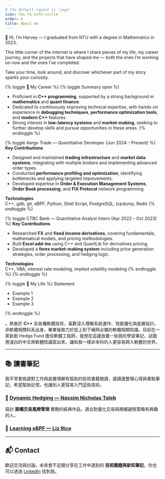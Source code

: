 ```yaml
---
# the default layout is 'page'
icon: fas fa-info-circle
order: 4
title: About me
---
```


👋 Hi, I’m Harvey — I graduated from NTU with a degree in Mathematics in 2023.

This little corner of the internet is where I share pieces of my life, my career journey, and the projects that have shaped me — both the ones I’m working on now and the ones I’ve completed.

Take your time, look around, and discover whichever part of my story sparks your curiosity.

{% toggle 💼 My Career %}
{% toggle Summary open %}
- Proficient in **C++ programming**, supported by a strong background in **mathematics** and **quant finance**.  
- Dedicated to continuously improving technical expertise, with hands-on experience in **debugging techniques**, **performance optimization tools**, and **modern C++** features  
- Strong interest in **low-latency systems** and **market-making**, seeking to further develop skills and pursue opportunities in these areas.
{% endtoggle %}

{% toggle Aargo Trade — Quantitative Developer (Jun 2024 – Present) %}
**Key Contributions**
- Designed and maintained **trading infrastructure** and **market data systems**, integrating with multiple brokers and implementing advanced order types.
- Conducted **performance profiling and optimization**, identifying bottlenecks and applying targeted improvements.
- Developed expertise in **Order & Execution Management Systems**, **Order Book processing**, and **FIX Protocol** network programming.

**Technologies**  
C++, gdb, git, eBPF, Python, Shell Script, PostgreSQL, tcpdump, Redis
{% endtoggle %}

{% toggle CTBC Bank — Quantitative Analyst Intern (Apr 2022 – Oct 2023) %}
**Key Contributions**
- Researched **FX** and **fixed income derivatives**, covering fundamentals, mathematical models, and pricing methodologies.
- Built **Excel add-ins** using C++ and QuantLib for derivatives pricing.
- Developed a **forex market-making system** including price generation strategies, order processing, and hedging logic.

**Technologies**  
C++, VBA, interest rate modeling, implied volatility modeling
{% endtoggle %}
{% endtoggle %}

{% toggle 🌱 My Life %}
Statement
- Example 1
- Example 2
- Example 3

{% endtoggle %}

。熱衷於 **C++** 及各種軟體技術，喜歡深入理解系統運作、效能優化與底層設計。非軟體相關科系出身，畢業後致力於從上到下補齊必備的軟體相關知識，目前在一家新創 Hedge Fund 擔任軟體工程師，我想在這邊放置一些我的學習筆記，試圖用淺白的中文將軟體知識寫出來，讓和我一樣非本科的人更容易跨入軟體的世界。

---

## 📚 讀書筆記

我平常會挑選對工作與底層理解有幫助的技術書籍閱讀，邊讀邊整理心得與重點筆記，希望幫助記憶，也讓別人更容易入門這些技術。 

### 🔹 [Dynamic Hedging — Nassim Nicholas Taleb](/posts/note-dynamic-hedging)
探討 **期權交易風險管理** 實務的經典作品，適合對量化交易與期權避險策略有興趣的人。  

### 🔹 [Learning eBPF — Liz Rice](/posts/note-learning-ebpf)

---

## 📬 Contact

歡迎交流與討論，未來會不定期分享在工作中遇到的 **技術難題與新知筆記**，你也可以透過 [LinkedIn](https://www.linkedin.com/in/harveywu-k/) 找到我。




